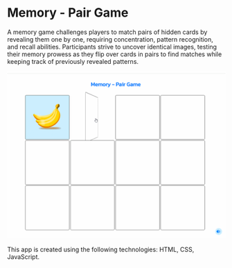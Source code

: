 # Memory - Pair Game

A memory game challenges players to match pairs of hidden cards by revealing them one by one, requiring concentration, pattern recognition, and recall abilities. Participants strive to uncover identical images, testing their memory prowess as they flip over cards in pairs to find matches while keeping track of previously revealed patterns.

![Game process](./src/images/game.gif)

This app is created using the following technologies: HTML, CSS, JavaScript.